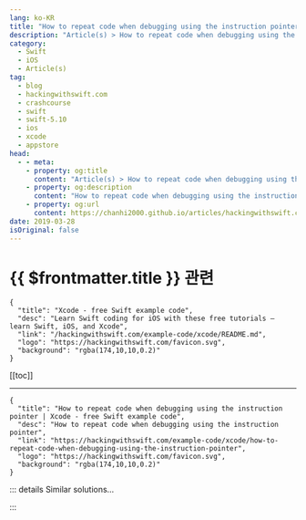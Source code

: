 ```yaml
---
lang: ko-KR
title: "How to repeat code when debugging using the instruction pointer"
description: "Article(s) > How to repeat code when debugging using the instruction pointer"
category:
  - Swift
  - iOS
  - Article(s)
tag: 
  - blog
  - hackingwithswift.com
  - crashcourse
  - swift
  - swift-5.10
  - ios
  - xcode
  - appstore
head:
  - - meta:
    - property: og:title
      content: "Article(s) > How to repeat code when debugging using the instruction pointer"
    - property: og:description
      content: "How to repeat code when debugging using the instruction pointer"
    - property: og:url
      content: https://chanhi2000.github.io/articles/hackingwithswift.com/example-code/xcode/how-to-repeat-code-when-debugging-using-the-instruction-pointer.html
date: 2019-03-28
isOriginal: false
---
```


# {{ $frontmatter.title }} 관련

```component VPCard
{
  "title": "Xcode - free Swift example code",
  "desc": "Learn Swift coding for iOS with these free tutorials – learn Swift, iOS, and Xcode",
  "link": "/hackingwithswift.com/example-code/xcode/README.md",
  "logo": "https://hackingwithswift.com/favicon.svg",
  "background": "rgba(174,10,10,0.2)"
}
```

[[toc]]

---

```component VPCard
{
  "title": "How to repeat code when debugging using the instruction pointer | Xcode - free Swift example code",
  "desc": "How to repeat code when debugging using the instruction pointer",
  "link": "https://hackingwithswift.com/example-code/xcode/how-to-repeat-code-when-debugging-using-the-instruction-pointer",
  "logo": "https://hackingwithswift.com/favicon.svg",
  "background": "rgba(174,10,10,0.2)"
}
```

<!-- TODO: 작성 -->

<!-- 
Have you ever been debugging a problem in your code and really wished you could repeat a chunk of code without having to start from scratch?

This usually happens because you’ve narrowed the problem down to a small piece of your program, but accidentally stepped over too many lines or didn’t fully understand the problem the first time, and you’ll be pleased to know Xcode has a built-in way to help: you can move the instruction pointer.

When you place a breakpoint in your code, Xcode will pause when that line is reached, and you can step through your code from there. However, what many folks don’t realize is that you can move execution *backwards* too – you can literally ask Xcode to wind back 1, 2, or 20 lines so that it runs them again, giving you a second chance to watch what happens as they execute.

To try it yourself, wait until your breakpoint is hit, and you should see a light green-colored line pointing to where your code was paused – it will say something like “Thread 1: breakpoint 1.1”.

Directly to the left of that message is a box with three horizontal lines – you can click on that and drag it up or down as you need. When you release Xcode will give you a warning: are you sure you want to move the instruction pointer? Keep in mind that if you try to access some memory you just released, you’ll hit problems – use this power wisely!

When you click Move, execution will advance or rewind as needed, so you can continue stepping through your code as you need.

This feature by itself is very clever, but becomes brilliant with one extra feature: the ability for LLDB to inject changes directly into your app.

The command here is called `expr`, or just `e`, and is typed directly into the “(lldb)” prompt inside Xcode. For example, this will change the `username` variable to “twostraws”

```swift
e username = "twostraws"
```

This allows you to wind execution backwards a little, set your app state exactly as you want, then step through until you find your bug – and do this as often as you need until the problem is identified.

-->

::: details Similar solutions…

<!-- 
/example-code/xcode/how-to-make-xcode-play-sounds-while-debugging">How to make Xcode play sounds while debugging 
/example-code/system/how-to-make-an-action-repeat-using-timer">How to make an action repeat using Timer 
/quick-start/concurrency/how-to-use-mainactor-to-run-code-on-the-main-queue">How to use @MainActor to run code on the main queue 
/quick-start/swiftui/how-to-use-instruments-to-profile-your-swiftui-code-and-identify-slow-layouts">How to use Instruments to profile your SwiftUI code and identify slow layouts 
/example-code/strings/how-to-repeat-a-string">How to repeat a string</a>
-->

:::

